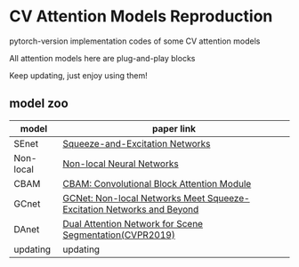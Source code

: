 # CV Attention Models Reproduction
pytorch-version implementation codes of some CV attention models


All attention models here are plug-and-play blocks

Keep updating, just enjoy using them!




## model zoo

|  model  | paper link |
| ---- |  ----  |
| SEnet |  [Squeeze-and-Excitation Networks](https://arxiv.org/abs/1709.01507) |
| Non-local |  [Non-local Neural Networks](https://arxiv.org/abs/1711.07971) |
| CBAM | [CBAM: Convolutional Block Attention Module](https://arxiv.org/abs/1807.06521) |
| GCnet | [GCNet: Non-local Networks Meet Squeeze-Excitation Networks and Beyond](https://arxiv.org/abs/1904.11492?context=cs.LG) |
| DAnet | [Dual Attention Network for Scene Segmentation(CVPR2019)](https://arxiv.org/pdf/1809.02983.pdf) |
| updating | updating |

<!-- ### Squeeze-and-Excitation Network(SEnet) -->
<!-- <img src="./img/senet1.jpg" div align=center /> -->
<!-- SENet mainly learns the correlation between channels, filters out the attention for channels, slightly increases the amount of computation, but the effect is better. -->
<!-- <img src="./img/senet2.jpg" div align=center /> -->

<!-- ### Non-local Neural Networks -->

<!-- a pytorch implementation of [Non-local Neural Networks](https://arxiv.org/abs/1711.07971) -->

<!-- <img src="./img/nonlocal.jpg" width = "50%" height = "50%" div align="center" /> -->